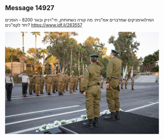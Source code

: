 ## Message 14927

המילואימניקים שמדברים אמ"נית:
מה קורה כשתותחן, חי"רניק ובוגר 8200 - הופכים יחד לקמ"נים?
https://www.idf.il/263557

![Photo](14927/14927_photo.jpg)
